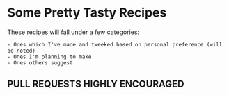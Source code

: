 # Some Pretty Tasty Recipes

These recipes will fall under a few categories:

	- Ones which I've made and tweeked based on personal preference (will be noted)
	- Ones I'm planning to make
	- Ones others suggest

## PULL REQUESTS HIGHLY ENCOURAGED

